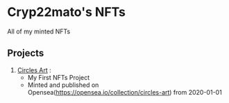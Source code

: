 # Cryp22mato's NFTs
All of my minted NFTs 

## Projects
1. [Circles Art](Circles-Art/index.html) : 
    * My First NFTs Project
    * Minted and published on Opensea(https://opensea.io/collection/circles-art) from 2020-01-01

